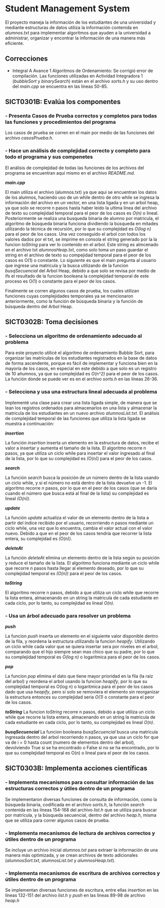 # Student Management System

El proyecto maneja la información de los estudiantes de una universidad y mediante estructuras de datos utiliza la información contenida en *alumnos.txt* para implementar algoritmos que ayuden a la universidad a administrar, organizar y encontrar la información de una manera más eficiente.

## Correcciones

* Integral A Avance 1 Algoritmos de Ordenamiento: Se corrigió error de compilación. Las funciones utilizadas en Actividad Integradora 1 (*bubbleSort* y *binarySearch*) están en el archivo *sorts.h* y su uso dentro del *main.cpp* se encuentra en las líneas 50-85.

## SICT0301B: Evalúa los componentes

### - Presenta Casos de Prueba correctos y completos para todas las funciones y procedimientos del programa

Los casos de prueba se corren en el main por medio de las funciones del archivo *casosPrueba.h*.

### - Hace un análisis de complejidad correcto y completo para todo el programa y sus compenetes

El análisis de complejidad de todas las funciones de los archivos del programa se encuentran aquí mismo en el archivo *README.md*.

***main.cpp***

El main utiliza el archivo (alumnos.txt) ya que aqui se encuentran los datos de los alumnos, haciendo uso de un while dentro de otro while se ingresa la información del archivo en un vector, en una lista ligada y en un arbol heap, ya que solo se recorre n pasos hasta haber leido la ultima linea del archivo de texto su complejidad temporal para el peor de los casos es *O(n)* o lineal. Posteriormente se realiza una busqueda binaria de alumno por matricula, el algoritmo de búsqueda binaria funciona dividiendo la búsqueda en mitades utilizando la técnica de recursión, por lo que su complejidad es *O(log n)* para el peor de los casos. Una vez conseguido el arbol con todos los valores dados por el txt, se imprime en consola el string generado por la la funcion *toString* para ver lo contenido en el arbol. Este string es almcenado en el archivo txt *alumnosHeap.txt*, como solo toma un paso guardar el string en el archivo de texto su compejidad temporal para el peor de los casos es O(1) o constante. Lo siguiente es que el main pregunta al usuario que ingrese una matricula y la busca utilizando de la funcion *busqSecuencial* del Arbol Heap, debido a que solo se revisa por medio de ifs el resultado de la funcion booleana la complejidad temporal de este proceso es O(1) o constante para el peor de los casos.

Finalmente se corren algunos casos de prueba, los cuales utilizan funciones cuyas complejidades temporales ya se mencionaron anteriormente, como la función de búsqueda binaria y la función de búsqueda dentro del Arbol Heap.

## SICT0302B: Toma decisiones

### - Selecciona un algoritmo de ordenamiento adecuado al problema

Para este proyecto utilicé el algoritmo de ordenamiento Bubble Sort, para organizar las matrículas de los estudiantes registrados en la base de datos de forma ascendente, porque es fácil de implementar y funciona bien en la mayoría de los casos, en especial en este debido a que solo es un registro de 10 añumnos, ya que su complejidad es *O(n^2)* para el peor de los casos. La función donde se puede ver es en el archivo *sorts.h* en las líneas 26-36.

### - Selecciona y usa una estructura lineal adecuada al problema

Implementé una clase para crear una lista ligada simple, de manera que se lean los registros ordenados para almacenarlos en una lista y almacenar la matricula de los estudiantes en un nuevo archivo *alumnosList.txt*. El análisis de complejidad temporal de las funciones que utiliza la lista ligada se muestra a continuación:

***insertion***

La función *insertion* inserta un elemento en la estructura de datos, recibe el valor a insertar y aumenta el tamaño de la lista. El algoritmo recorre n pasos, ya que utiliza un ciclo while para insertar el valor ingresado al final de la lista, por lo que su complejidad es *(O(n))* para el peor de los casos.

***search***

La función *search* busca la posición de un número dentro de la lista usando un ciclo while, y si el número no está dentro de la lista devuelve un -1. El algoritmo recorre *n* pasos, por lo que en el peor de los casos (que se daría cuando el número que busca está al final de la lista) su complejidad es lineal *(O(n))*.

***update***

La función *update* actualiza el valor de un elemento dentro de la lista a partir del índice recibido por el usuario, recorriendo *n* pasos mediante un ciclo while, una vez que lo encuentra, cambia el valor actual con el valor nuevo. Debido a que en el peor de los casos tendría que recorrer la lista entera, su complejidad es *(O(n))*.

***deleteAt***

La función *deleteAt* elimina un elemento dentro de la lista según su posición y reduce el tamaño de la lista. El algoritmo funciona mediante un ciclo while que recorre *n* pasos hasta llegar al elemento deseado, por lo que su complejidad temporal es *(O(n))* para el peor de los casos.

***toString***

El algoritmo recorre n pasos, debido a que utiliza un ciclo while que recorre la lista entera, almacenando en un string la matricula de cada estudiante en cada ciclo, por lo tanto, su complejidad es lineal *O(n)*.

### - Usa un árbol adecuado para resolver un problema

***push***

La funcion *push* inserta un elemento en el siguiente valor disponible dentro de la fila, y reordena la estructura utilizando la funcion *heapify*. Utilizando un ciclo while cada valor que se quiera insertar sera por niveles en el arbol, comparando que el hijo siempre sean mas chico que su padre, por lo que su complejidad temporal es *O(log n)* o logaritmica para el peor de los casos.

***pop***

La funcion *pop* elimina el dato que tiene mayor prioridad en la fila (la raiz del arbol) y reordena el arbol usando la funcion *heapify*, por lo que su complejidad temporal es O(log n) o logaritmica para el peor de los casos dado que usa *heapify*, pero si solo se removiera el elemento sin reorganizar la estructura entonces su complejidad seria *O(1)* o constante para el peor de los casos.

***toString***
La funcion *toString* recorre n pasos, debido a que utiliza un ciclo while que recorre la lista entera, almacenando en un string la matricula de cada estudiante en cada ciclo, por lo tanto, su complejidad es lineal *O(n)*.

***busqSecuencial***
La funcion booleana *busqSecuencial* busca una matricula ingresada dentro del arbol recorriendo n pasos, ya que usa un ciclo for que va de i = 0 hasta count (numero de elementos dentro del arbol), devolviendo True si se ha encontrado o False si no se ha encontrado, por lo que su complejidad temporal es O(n) o lineal para el peor de los casos.

## SICT0303B: Implementa acciones científicas

### - Implementa mecanismos para consultar información de las estructuras correctos y útiles dentro de un programa

Se implementaron diversas funciones de consulta de información, como la búsqueda binaria, codificada en el archivo *sorts.h*, la función *search* contenida en las líneas 154-168 del archivo *list.h* que se utiliza para buscar por matrícula, y la búsqueda secuencial, dentro del archivo *heap.h*, misma que se utiliza para correr algunos casos de prueba.

### - Implementa mecanismos de lectura de archivos correctos y útiles dentro de un programa

Se incluye un archivo inicial *alumnos.txt* para extraer la información de una manera más optimizada, y se crean archivos de texto adicionales (*alumnosSort.txt*, *alumnosList.txt* y *alumnosHeap.txt*).

### - Implementa mecanismos de escritura de archivos correctos y útiles dentro de un programa

Se implementan diversas funciones de escritura, entre ellas *insertion* en las líneas 132-151 del archivo *list.h* y *push* en las líneas 89-98 de archivo *heap.h*
